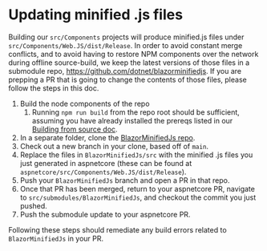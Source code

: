 # Updating minified .js files

Building our `src/Components` projects will produce minified.js files under `src/Components/Web.JS/dist/Release`. In order to avoid constant merge conflicts, and to avoid having to restore NPM components over the network during offline source-build, we keep the latest versions of those files in a submodule repo, https://github.com/dotnet/blazorminifiedjs. If you are prepping a PR that is going to change the contents of those files, please follow the steps in this doc.

1. Build the node components of the repo
    1. Running `npm run build` from the repo root should be sufficient, assuming you have already installed the prereqs listed in our [Building from source doc](https://github.com/dotnet/aspnetcore/edit/main/docs/BuildFromSource.md).
2. In a separate folder, clone the [BlazorMinifiedJs repo](https://github.com/dotnet/blazorminifiedjs).
3. Check out a new branch in your clone, based off of `main`.
4. Replace the files in `BlazorMinifiedJs/src` with the minified .js files you just generated in aspnetcore (these can be found at `aspnetcore/src/Components/Web.JS/dist/Release`).
5. Push your `BlazorMinifiedJs` branch and open a PR in that repo.
6. Once that PR has been merged, return to your aspnetcore PR, navigate to `src/submodules/BlazorMinifiedJs`, and checkout the commit you just pushed.
7. Push the submodule update to your aspnetcore PR.

Following these steps should remediate any build errors related to `BlazorMinifiedJs` in your PR.